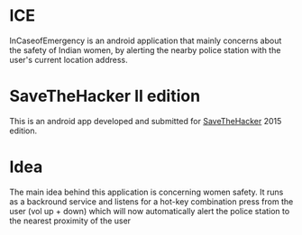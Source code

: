 # ICE

InCaseofEmergency is an android application that mainly concerns about the safety of Indian women, by alerting the nearby police station with the user's current location address.

# SaveTheHacker II edition

This is an android app developed and submitted for [SaveTheHacker](http://www.savethehacker.com/) 2015 edition.

# Idea

The main idea behind this application is concerning women safety. It runs as a backround service and listens for a hot-key combination
press from the user (vol up + down) which will now automatically alert the police station to the nearest proximity of the user
